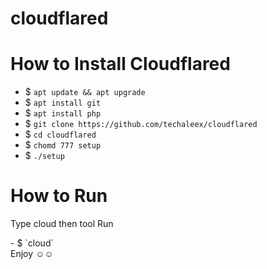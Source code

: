 # cloudflared
<html>
<body>
<h1>How to Install Cloudflared</h1>

- $ ` apt update && apt upgrade `
- $ ` apt install git `
- $ ` apt install php `
- $ ` git clone https://github.com/techaleex/cloudflared `
- $ ` cd cloudflared `
- $ ` chomd 777 setup `
- $ ` ./setup `
<h1>How to Run</h1>

<p>Type cloud then tool Run</p>
- $ `cloud` </br>
Enjoy ☺️☺️
</body>
</html>
